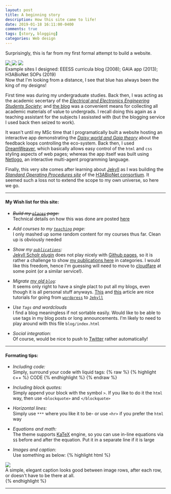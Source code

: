 ```yaml
---
layout: post
title: A beginning story 
description: How this site came to life! 
date: 2019-01-18 16:11:00-0400 
comments: true
tags: [story, blogging]
categories: Web design
---
```



Surprisingly, this is far from my first formal attempt to build a website. 

<div class="img_row">
   <a href="http://eeess.blogspot.com/">
       <img class="col one left" src="{{ site.baseurl }}/assets/img/EEESS-blog.png">
   </a>
   <img class="col one" src="{{ site.baseurl }}/assets/img/GAIA-app.png">
   <a href="https://h3abionet.github.io/H3ABionet-SOPs/index.html">
       <img class="col one right" src="{{ site.baseurl }}/assets/img/H3ABioNet-SOPs.png">
   </a>
</div>

<div class="col three caption">
    Example sites I designed: EEESS curricula blog (2008); GAIA app (2013); H3ABioNet SOPs (2019) <br>
    Now that I'm looking from a distance, I see that blue has always been the king of my designs!
</div>


First time was during my undergraduate studies. Back then, I was acting as the academic secertary of the [_Electrical and Electronics Engineering Students Society_](https://www.facebook.com/EEESS4/); and [the blog](http://eeess.blogspot.com/) was a convenient means for collecting all academic materials of value to undergrads. I recall doing this again as a teaching assistant for the subjects I assissted with (but the blogging service I used back then seized to work). 

It wasn't until my MSc time that I programatically built a website hosting an interactive app demonstrating the [_Daisy world and Gaia theory_](https://en.wikipedia.org/wiki/Gaia_hypothesis) about the feedback loops controlling the eco-system. Back then, I used [DreamWeaver](http://www.adobe.com/products/dreamweaver), which basically allows easy control of the `html` and `css` styling aspects of web pages; whereas the app itself was built using [Netlogo](https://ccl.northwestern.edu/netlogo/), an interactive multi-agent programming language. 

Finally, this very site comes after learning about [Jekyll](https://jekyllrb.com/) as I was building the [_Standard Operating Procedures site_](https://h3abionet.github.io/H3ABionet-SOPs/) of the [H3ABioNet consortium](https://h3abionet.org/). It seemed such a loss not to extend the scope to my own universe, so here we go.


***

#### My Wish list for this site:

- ~~_Build my [`places`](/places) page:_~~ <br>
  Technical details on how this was done are posted [here](/blog/2019/adding-locations/) 

- _Add courses to my [`teaching`](/teaching) page:_ <br>
  I only mashed up some random content for my courses thus far. Clean up is obviously needed 

- _Show my [`publications`](/publications):_ <br>
 [Jekyll Scholr plugin](https://github.com/inukshuk/jekyll-scholar) does not play nicely with [Github pages](https://pages.github.com/), so it is rather a challenge to show [my publications here](/publications) in categories. I would like this freedom, hence I'm guessing will need to move to [cloudfare](https://www.cloudflare.com/) at some point (or a similar service!).

- _Migrate [my old `blog`](https://azzaeahmed.wordpress.com/):_ <br>
  It seems only right to have a single plact to put all my blogs, even though it is all personal stuff anyways. [This](https://benjamintravis.com/blog/jekyll-github-pages-from-wordpress) and [this](https://girliemac.com/blog/2013/12/27/wordpress-to-jekyll/) article are nice tutorials for going from [`wordpress`](https://wordpress.com/) to [`Jekyll`](https://jekyllrb.com/)

- _Use `Tags` and wordclouds_ <br>
   I find a blog meaningless if not sortable easily. Would like to be able to use tags in my blog posts or long announcements. I'm likely to need to play around with this file `blog/index.html`

- _Social integration_: <br>
  Of course, would be nice to push to [Twitter](https://twitter.com/) rather automatically!

***

#### Formating tips:

- _Including code:_ <br>
  Simply, surround your code with liquid tags: {% raw  %} {% highlight c++ %}  CODE {% endhighlight %} {% endraw %}

- _Including block quotes:_ <br>
  Simply append your block with the symbol `>`. If you like to do it the `html` way, then use `<blockquote>` and `</blockquote>`

- _Horizontal lines:_ <br>
  Simply use `***` where you like it to be- or use `<hr>` if you prefer the `html` way

- _Equations and math:_ <br>
  The theme supports [KaTeX](https://khan.github.io/KaTeX/) engine, so you can use in-line equations via `$$` before and after the equation. Put it in a separate line if it is large

- _Images and caption_: <br>
  Use something as below:
{% highlight html %}
<div class="img_row">
    <img class="col three" src="{{ site.baseurl }}/assets/img/7.jpg">
</div>
<div class="col three caption">
    A simple, elegant caption looks good between image rows, after each row, or doesn't have to be there at all. 
</div>
{% endhighlight %}

***





